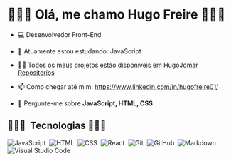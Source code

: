 <h1 align="left">👨🏿‍💻 Olá, me chamo Hugo Freire 👨🏿‍💻</h1>

- 💻 Desenvolvedor Front-End

- 🌱 Atuamente estou estudando: JavaScript 

- 👨‍💻 Todos os meus projetos estão disponíveis em [HugoJomar Repositorios](https://github.com/hugofreire01?tab=repositories)

- 📫 Como chegar até mim: https://www.linkedin.com/in/hugofreire01/

- 💬 Pergunte-me sobre **JavaScript, HTML, CSS**

## 👨🏿‍💻 &nbsp;Tecnologias 👨🏿‍💻

![JavaScript](https://img.shields.io/badge/-JavaScript-05122A?style=flat&logo=javascript)&nbsp;
![HTML](https://img.shields.io/badge/-HTML-05122A?style=flat&logo=HTML5)&nbsp;
![CSS](https://img.shields.io/badge/-CSS-05122A?style=flat&logo=CSS3&logoColor=1572B6)&nbsp;
![React](https://img.shields.io/badge/-React-05122A?style=flat&logo=react)&nbsp;
![Git](https://img.shields.io/badge/-Git-05122A?style=flat&logo=git)&nbsp;
![GitHub](https://img.shields.io/badge/-GitHub-05122A?style=flat&logo=github)&nbsp;
![Markdown](https://img.shields.io/badge/-Markdown-05122A?style=flat&logo=markdown)&nbsp;
![Visual Studio Code](https://img.shields.io/badge/-Visual%20Studio%20Code-05122A?style=flat&logo=visual-studio-code&logoColor=007ACC)&nbsp;
